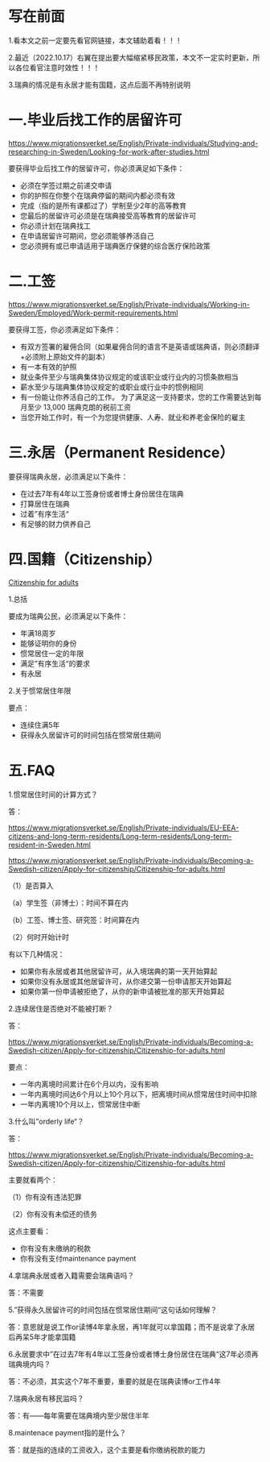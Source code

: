 # 写在前面

1.看本文之前一定要先看官网链接，本文辅助着看！！！

2.最近（2022.10.17）右翼在提出要大幅缩紧移民政策，本文不一定实时更新，所以各位看官注意时效性！！！

3.瑞典的情况是有永居才能有国籍，这点后面不再特别说明

# 一.毕业后找工作的居留许可

https://www.migrationsverket.se/English/Private-individuals/Studying-and-researching-in-Sweden/Looking-for-work-after-studies.html

要获得毕业后找工作的居留许可，你必须满足如下条件：

* 必须在学签过期之前递交申请
* 你的护照在你整个在瑞典停留的期间内都必须有效
* 完成（指的是所有课都过了）学制至少2年的高等教育
* 您最后的居留许可必须是在瑞典接受高等教育的居留许可
* 你必须计划在瑞典找工
* 在申请居留许可期间，您必须能够养活自己
* 您必须拥有或已申请适用于瑞典医疗保健的综合医疗保险政策

# 二.工签

https://www.migrationsverket.se/English/Private-individuals/Working-in-Sweden/Employed/Work-permit-requirements.html

要获得工签，你必须满足如下条件：

* 有双方签署的雇佣合同（如果雇佣合同的语言不是英语或瑞典语，则必须翻译+必须附上原始文件的副本）
* 有一本有效的护照
* 就业条件至少与瑞典集体协议规定的或该职业或行业内的习惯条款相当
* 薪水至少与瑞典集体协议规定的或职业或行业中的惯例相同
* 有一份能让你养活自己的工作。 为了满足这一支持要求，您的工作需要达到每月至少 13,000 瑞典克朗的税前工资
* 当您开始工作时，有一个为您提供健康、人寿、就业和养老金保险的雇主

# 三.永居（Permanent Residence）

要获得瑞典永居，必须满足以下条件：

* 在过去7年有4年以工签身份或者博士身份居住在瑞典
* 打算居住在瑞典
* 过着”有序生活“
* 有足够的财力供养自己

# 四.国籍（Citizenship）

[Citizenship for adults](https://www.migrationsverket.se/English/Private-individuals/Becoming-a-Swedish-citizen/Apply-for-citizenship/Citizenship-for-adults.html)

1.总括

要成为瑞典公民，必须满足以下条件：

* 年满18周岁
* 能够证明你的身份
* 惯常居住一定的年限
* 满足”有序生活“的要求
* 有永居

2.关于惯常居住年限

要点：

* 连续住满5年
* 获得永久居留许可的时间包括在惯常居住期间

# 五.FAQ

1.惯常居住时间的计算方式？

答：

https://www.migrationsverket.se/English/Private-individuals/EU-EEA-citizens-and-long-term-residents/Long-term-residents/Long-term-resident-in-Sweden.html

https://www.migrationsverket.se/English/Private-individuals/Becoming-a-Swedish-citizen/Apply-for-citizenship/Citizenship-for-adults.html

（1）是否算入

（a）学生签（非博士）：时间不算在内

（b）工签、博士签、研究签：时间算在内

（2）何时开始计时

有以下几种情况：

* 如果你有永居或者其他居留许可，从入境瑞典的第一天开始算起
* 如果你没有永居或其他居留许可，从你递交第一份申请那天开始算起
* 如果你第一份申请被拒绝了，从你的新申请被批准的那天开始算起

2.连续居住是否绝对不能被打断？

答：

https://www.migrationsverket.se/English/Private-individuals/Becoming-a-Swedish-citizen/Apply-for-citizenship/Citizenship-for-adults.html

要点：

* 一年内离境时间累计在6个月以内，没有影响
* 一年内离境时间达6个月以上10个月以下，把离境时间从惯常居住时间中扣除
* 一年内离境10个月以上，惯常居住中断

3.什么叫”orderly life“？

答：

https://www.migrationsverket.se/English/Private-individuals/Becoming-a-Swedish-citizen/Apply-for-citizenship/Citizenship-for-adults.html

主要就看两个：

（1）你有没有违法犯罪

（2）你有没有未偿还的债务

  这点主要看：

* 你有没有未缴纳的税款
* 你有没有支付maintenance payment

4.拿瑞典永居或者入籍需要会瑞典语吗？

答：不需要

5.”获得永久居留许可的时间包括在惯常居住期间“这句话如何理解？

答：意思就是说工作or读博4年拿永居，再1年就可以拿国籍；而不是说拿了永居后再呆5年才能拿国籍

6.永居要求中”在过去7年有4年以工签身份或者博士身份居住在瑞典“这7年必须再瑞典境内吗？

答：不必须，其实这个7年不重要，重要的就是在瑞典读博or工作4年

7.瑞典永居有移民监吗？

答：有——每年需要在瑞典境内至少居住半年

8.maintenace payment指的是什么？

答：就是指的连续的工资收入，这个主要是看你缴纳税款的能力
